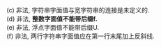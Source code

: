(c) 非法, 字符串字面值与宽字符串的连接是未定义的.  
(d) 非法, **整数字面值不能带后缀f.**  
(e) 非法, 浮点字面值不能带后缀U.  
(f) 非法, 两行字符串字面值应在第一行末尾加上反斜线.  